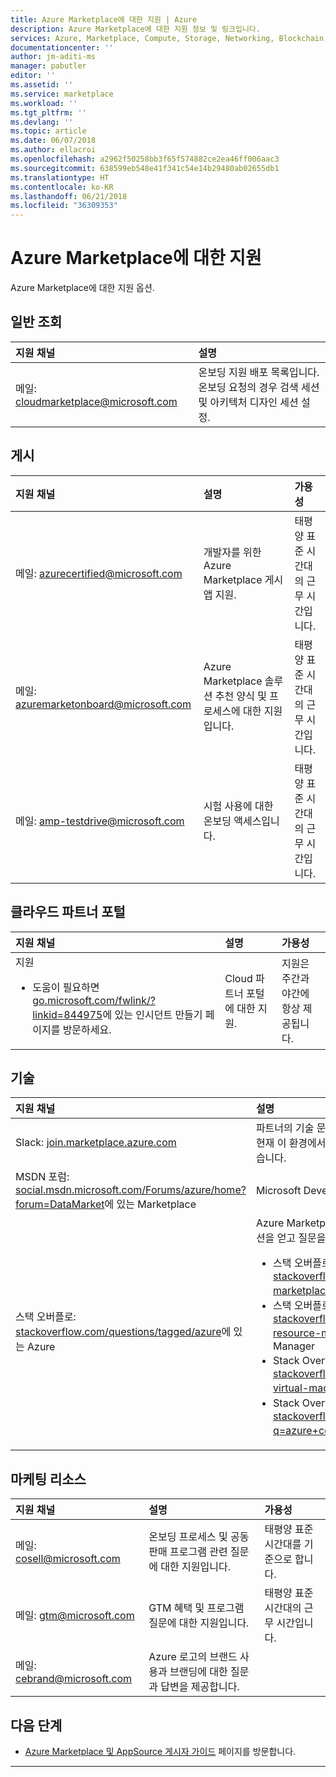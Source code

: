 ```yaml
---
title: Azure Marketplace에 대한 지원 | Azure
description: Azure Marketplace에 대한 지원 정보 및 링크입니다.
services: Azure, Marketplace, Compute, Storage, Networking, Blockchain, Security
documentationcenter: ''
author: jm-aditi-ms
manager: pabutler
editor: ''
ms.assetid: ''
ms.service: marketplace
ms.workload: ''
ms.tgt_pltfrm: ''
ms.devlang: ''
ms.topic: article
ms.date: 06/07/2018
ms.author: ellacroi
ms.openlocfilehash: a2962f50258bb3f65f574882ce2ea46ff006aac3
ms.sourcegitcommit: 638599eb548e41f341c54e14b29480ab02655db1
ms.translationtype: HT
ms.contentlocale: ko-KR
ms.lasthandoff: 06/21/2018
ms.locfileid: "36309353"
---
```

# <a name="support-for-azure-marketplace"></a>Azure Marketplace에 대한 지원  
Azure Marketplace에 대한 지원 옵션.  

## <a name="general-inquiries"></a>일반 조회  

| 지원 채널 | 설명 |  
|:--- |:--- |  
| 메일: [cloudmarketplace@microsoft.com](mailto:cloudmarketplace@microsoft.com) | 온보딩 지원 배포 목록입니다.<br />온보딩 요청의 경우 검색 세션 및 아키텍처 디자인 세션 설정. |  

## <a name="publishing"></a>게시  

| 지원 채널 | 설명 | 가용성 |  
|:--- |:--- |:--- |  
| 메일: [azurecertified@microsoft.com](mailto:azurecertified@microsoft.com) | 개발자를 위한 Azure Marketplace 게시 앱 지원. | 태평양 표준 시간대의 근무 시간입니다. |  
| 메일: [azuremarketonboard@microsoft.com](mailto:azuremarketonboard@microsoft.com) | Azure Marketplace 솔루션 추천 양식 및 프로세스에 대한 지원입니다. | 태평양 표준 시간대의 근무 시간입니다. |  
| 메일: [amp-testdrive@microsoft.com](mailto:amp-testdrive@microsoft.com) | 시험 사용에 대한 온보딩 액세스입니다. | 태평양 표준 시간대의 근무 시간입니다. |  

## <a name="cloud-partner-portal"></a>클라우드 파트너 포털  

| 지원 채널 | 설명 | 가용성 |  
|:--- |:--- |:--- |  
| 지원<ul> <li>도움이 필요하면 [go.microsoft.com/fwlink/?linkid=844975](https://go.microsoft.com/fwlink/?linkid=844975)에 있는 인시던트 만들기 페이지를 방문하세요.</li> </ul> | Cloud 파트너 포털에 대한 지원. | 지원은 주간과 야간에 항상 제공됩니다. |  

## <a name="technical"></a>기술  

| 지원 채널 | 설명 |  
|:--- |:--- |  
| Slack: [join.marketplace.azure.com](https://join.marketplace.azure.com) | 파트너의 기술 문제를 지원하기 위한 Slack 환경입니다. 현재 이 환경에서 작업하는 350개 이상의 파트너가 있습니다. |  
| MSDN 포럼: [social.msdn.microsoft.com/Forums/azure/home?forum=DataMarket](https://social.msdn.microsoft.com/Forums/azure/home?forum=DataMarket)에 있는 Marketplace | Microsoft Developer Network 포럼입니다. |  
| 스택 오버플로: [stackoverflow.com/questions/tagged/azure](https://stackoverflow.com/questions/tagged/azure)에 있는 Azure | Azure Marketplace와 관련된 모든 사항에 대한 솔루션을 얻고 질문을 할 수 있는 스택 오버플로 환경입니다.<ul> <li>스택 오버플로: [stackoverflow.com/questions/tagged/azure-marketplace](https://stackoverflow.com/questions/tagged/azure-marketplace)에 있는 Azure Marketplace</li> <li>스택 오버플로: [stackoverflow.com/questions/tagged/azure-resource-manager](https://stackoverflow.com/questions/tagged/azure-resource-manager)에 있는 Azure Resource Manager</li> <li>Stack Overflow: Azure의 Virtual Machines는 [stackoverflow.com/questions/tagged/azure-virtual-machine](https://stackoverflow.com/questions/tagged/azure-virtual-machine)에 배치되었습니다.</li> <li>Stack Overflow: Azure의 컨테이너는 [stackoverflow.com/search?q=azure+container](https://stackoverflow.com/search?q=azure+container)에 배치되었습니다.</li> </ul> |

## <a name="marketing-resources"></a>마케팅 리소스  

| 지원 채널 | 설명 | 가용성 |  
|:--- |:--- |:--- |  
| 메일: [cosell@microsoft.com](mailto:cosell@microsoft.com) | 온보딩 프로세스 및 공동 판매 프로그램 관련 질문에 대한 지원입니다. | 태평양 표준 시간대를 기준으로 합니다. |  
| 메일: [gtm@microsoft.com](mailto:gtm@microsoft.com) | GTM 혜택 및 프로그램 질문에 대한 지원입니다. | 태평양 표준 시간대의 근무 시간입니다. |  
| 메일: [cebrand@microsoft.com](mailto:cebrand@microsoft.com) | Azure 로고의 브랜드 사용과 브랜딩에 대한 질문과 답변을 제공합니다. |  |  

## <a name="next-steps"></a>다음 단계
*   [Azure Marketplace 및 AppSource 게시자 가이드](./marketplace-publishers-guide.md) 페이지를 방문합니다.  
 
---  
